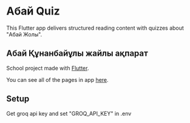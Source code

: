 # Абай Quiz
This Flutter app delivers structured reading content with quizzes about "Абай Жолы".

## Абай Құнанбайұлы жайлы ақпарат
School project made with [Flutter](https://docs.flutter.dev/).

You can see all of the pages in app [here](https://github.com/Qonus/abai_quiz/tree/main/assets/main).

## Setup

Get groq api key and set "GROQ_API_KEY" in .env